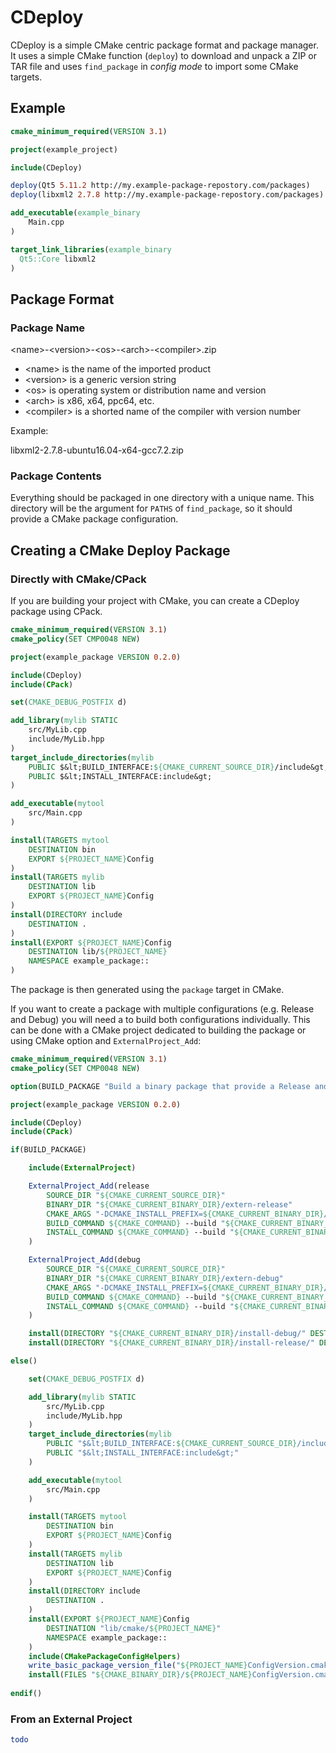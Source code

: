 

# CDeploy

CDeploy is a simple CMake centric package format and package manager. It uses a simple CMake function (`deploy`) to download and unpack a ZIP or TAR file and uses `find_package` in *config mode* to import some CMake targets.

## Example

```cmake
cmake_minimum_required(VERSION 3.1)

project(example_project)

include(CDeploy)

deploy(Qt5 5.11.2 http://my.example-package-repostory.com/packages)
deploy(libxml2 2.7.8 http://my.example-package-repostory.com/packages)

add_executable(example_binary
    Main.cpp
)

target_link_libraries(example_binary
  Qt5::Core libxml2
)
```

## Package Format

### Package Name

&lt;name&gt;-&lt;version&gt;-&lt;os&gt;-&lt;arch&gt;-&lt;compiler&gt;.zip

* &lt;name&gt; is the name of the imported product
* &lt;version&gt; is a generic version string
* &lt;os&gt; is operating system or distribution name and version
* &lt;arch&gt; is x86, x64, ppc64, etc.
* &lt;compiler&gt; is a shorted name of the compiler with version number

Example:

libxml2-2.7.8-ubuntu16.04-x64-gcc7.2.zip

### Package Contents

Everything should be packaged in one directory with a unique name. This directory will be the argument for `PATHS` of `find_package`, so it should provide a CMake package configuration.

## Creating a CMake Deploy Package

### Directly with CMake/CPack

If you are building your project with CMake, you can create a CDeploy package using CPack.

```cmake
cmake_minimum_required(VERSION 3.1)
cmake_policy(SET CMP0048 NEW)

project(example_package VERSION 0.2.0)

include(CDeploy)
include(CPack)

set(CMAKE_DEBUG_POSTFIX d)

add_library(mylib STATIC
    src/MyLib.cpp
    include/MyLib.hpp
)
target_include_directories(mylib
    PUBLIC $&lt;BUILD_INTERFACE:${CMAKE_CURRENT_SOURCE_DIR}/include&gt;
    PUBLIC $&lt;INSTALL_INTERFACE:include&gt;
)

add_executable(mytool
    src/Main.cpp
)

install(TARGETS mytool
    DESTINATION bin
    EXPORT ${PROJECT_NAME}Config
)
install(TARGETS mylib
    DESTINATION lib
    EXPORT ${PROJECT_NAME}Config
)
install(DIRECTORY include
    DESTINATION .
)
install(EXPORT ${PROJECT_NAME}Config
    DESTINATION lib/${PROJECT_NAME}
    NAMESPACE example_package::
)
```

The package is then generated using the `package` target in CMake.

If you want to create a package with multiple configurations (e.g. Release and Debug) you will need a to build both configurations individually. This can be done with a CMake project dedicated to building the package or using CMake option and `ExternalProject_Add`:

```cmake
cmake_minimum_required(VERSION 3.1)
cmake_policy(SET CMP0048 NEW)

option(BUILD_PACKAGE "Build a binary package that provide a Release and Debug build" OFF)

project(example_package VERSION 0.2.0)

include(CDeploy)
include(CPack)

if(BUILD_PACKAGE)

    include(ExternalProject)

    ExternalProject_Add(release
        SOURCE_DIR "${CMAKE_CURRENT_SOURCE_DIR}"
        BINARY_DIR "${CMAKE_CURRENT_BINARY_DIR}/extern-release"
        CMAKE_ARGS "-DCMAKE_INSTALL_PREFIX=${CMAKE_CURRENT_BINARY_DIR}/install-release"
        BUILD_COMMAND ${CMAKE_COMMAND} --build "${CMAKE_CURRENT_BINARY_DIR}/extern-release" --config Release
        INSTALL_COMMAND ${CMAKE_COMMAND} --build "${CMAKE_CURRENT_BINARY_DIR}/extern-release" --config Release --target install
    )

    ExternalProject_Add(debug
        SOURCE_DIR "${CMAKE_CURRENT_SOURCE_DIR}"
        BINARY_DIR "${CMAKE_CURRENT_BINARY_DIR}/extern-debug"
        CMAKE_ARGS "-DCMAKE_INSTALL_PREFIX=${CMAKE_CURRENT_BINARY_DIR}/install-debug"
        BUILD_COMMAND ${CMAKE_COMMAND} --build "${CMAKE_CURRENT_BINARY_DIR}/extern-debug" --config Debug
        INSTALL_COMMAND ${CMAKE_COMMAND} --build "${CMAKE_CURRENT_BINARY_DIR}/extern-debug" --config Debug --target install
    )

    install(DIRECTORY "${CMAKE_CURRENT_BINARY_DIR}/install-debug/" DESTINATION . USE_SOURCE_PERMISSIONS)
    install(DIRECTORY "${CMAKE_CURRENT_BINARY_DIR}/install-release/" DESTINATION . USE_SOURCE_PERMISSIONS)

else()

    set(CMAKE_DEBUG_POSTFIX d)

    add_library(mylib STATIC
        src/MyLib.cpp
        include/MyLib.hpp
    )
    target_include_directories(mylib
        PUBLIC "$&lt;BUILD_INTERFACE:${CMAKE_CURRENT_SOURCE_DIR}/include&gt;"
        PUBLIC "$&lt;INSTALL_INTERFACE:include&gt;"
    )

    add_executable(mytool
        src/Main.cpp
    )

    install(TARGETS mytool
        DESTINATION bin
        EXPORT ${PROJECT_NAME}Config
    )
    install(TARGETS mylib
        DESTINATION lib
        EXPORT ${PROJECT_NAME}Config
    )
    install(DIRECTORY include
        DESTINATION .
    )
    install(EXPORT ${PROJECT_NAME}Config
        DESTINATION "lib/cmake/${PROJECT_NAME}"
        NAMESPACE example_package::
    )
    include(CMakePackageConfigHelpers)
    write_basic_package_version_file("${PROJECT_NAME}ConfigVersion.cmake" COMPATIBILITY ExactVersion)
    install(FILES "${CMAKE_BINARY_DIR}/${PROJECT_NAME}ConfigVersion.cmake" DESTINATION "lib/cmake/${PROJECT_NAME}")
    
endif()
```

### From an External Project

```cmake
todo
```


